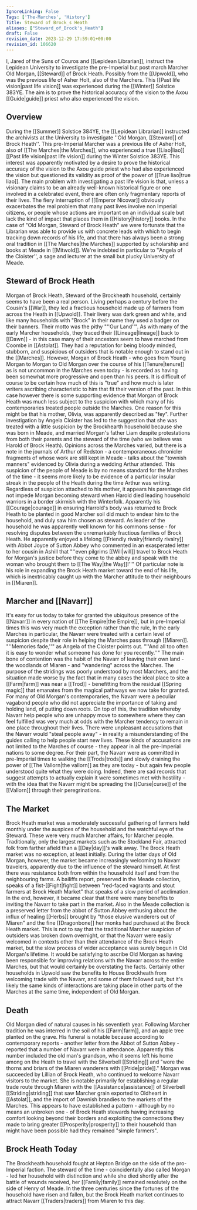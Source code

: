 ```yaml
---
IgnoreLinking: False
Tags: ['The-Marches', 'History']
Title: Steward of Brock_s Heath
aliases: ["Steward_of_Brock's_Heath"]
draft: False
revision_date: 2023-12-29 17:59:01+00:00
revision_id: 106620
---
```


I, Jared of the Suns of Couros and [[Lepidean Librarian]], instruct the Lepidean University to investigate the pre-Imperial but post march Marcher Old Morgan, [[Steward]] of Brock Heath. Possibly from the [[Upwold]], who was the previous life of Asher Holt, also of the Marchers. This [[Past life vision|past life vision]] was experienced during the [[Winter]] Solstice 383YE. The aim is to prove the historical accuracy of the vision to the Axou [[Guide|guide]] priest who also experienced the vision.
## Overview
During the [[Summer]] Solstice 384YE, the [[Lepidean Librarian]] instructed the archivists at the University to investigate ''Old Morgan, [[Steward]] of Brock Heath''. This pre-Imperial Marcher was a previous life of Asher Holt, also of [[The Marches|the Marches]], who experienced a true [[Liao|liao]] [[Past life vision|past life vision]] during the Winter Solstice 383YE. This interest was apparently motivated by a desire to prove the historical accuracy of the vision to the Axou guide priest who had also experienced the vision but questioned its validity as proof of the power of [[True liao|true liao]].
The main problem with investigating a past life vision is that, unless a visionary claims to be an already well-known historical figure or one involved in a celebrated event, there are often only fragmentary reports of their lives. The fiery interruption of [[Emperor Nicovar]] obviously exacerbates the real problem that many past lives involve non Imperial citizens, or people whose actions are important on an individual scale but lack the kind of impact that places them in [[History|history]] books.
In the case of "Old Morgan, Steward of Brock Heath" we were fortunate that the Librarian was able to provide us with concrete leads with which to begin tracking down records of his life, and that there has always been a strong oral tradition in [[The Marches|the Marches]] supported by scholarship and books at Meade in [[Mitwold]]. We're indebted in particular to ''Angela of the Cloister'', a sage and lecturer at the small but plucky University of Meade.
## Steward of Brock Heath
Morgan of Brock Heath, Steward of the Brockheath household, certainly seems to have been a real person. Living perhaps a century before the Cousin's [[War]], they led a fractious household made up of farmers from across the Heath in [[Upwold]]. Their livery was dark green and white, and like many households with "Brock" in their name they used a badger on their banners. Their motto was the pithy "''Our Land''". As with many of the early Marcher households, they traced their [[Lineage|lineage]] back to [[Dawn]] - in this case many of their ancestors seem to have marched from Coombe in [[Astolat]]. They had a reputation for being bloody minded, stubborn, and suspicious of outsiders that is notable enough to stand out in the [[Marches]].
However, Morgan of Brock Heath - who goes from Young Morgan to Morgan to Old Morgan over the course of his [[Tenure|tenure]] as is not uncommon in the Marches even today - is recorded as having been somewhat more progressive and open than his peers. It is difficult of course to be certain how much of this is "true" and how much is later writers ascribing characteristic to him that fit their version of the past. In this case however there is some supporting evidence that Morgan of Brock Heath was much less subject to the suspicion with which many of his contemporaries treated people outside the Marches.
One reason for this might be that his mother, Olivia, was apparently described as "fey". Further investigation by Angela Cloister has led to the suggestion that she was treated with a little suspicion by the Brockhearth household because she was born in Meade, and married Morgan's father Liam despite protestations from both their parents and the steward of the time (who we believe was Harold of Brock Heath). Opinions across the Marches varied, but there is a note in the journals of Arthur of Redston - a contemporaneous chronicler fragments of whose work are still kept in Meade - talks about the "townish manners" evidenced by Olivia during a wedding Arthur attended. This suspicion of the people of Meade is by no means standard for the Marches of the time - it seems more likely to be evidence of a particular insular streak in the people of the Heath during the time Arthur was writing.
Regardless of suspicion attached to his mother, it appears his parentage did not impede Morgan becoming steward when Harold died leading household warriors in a border skirmish with the Winterfolk. Apparently his [[Courage|courage]] in ensuring Harrold's body was returned to Brock Heath to be planted in good Marcher soil did much to endear him to the household, and duly saw him chosen as steward. As leader of the household he was apparently well known for his commons sense - for resolving disputes between the unremarkably fractious families of Brock Heath. He apparently enjoyed a lifelong [[Friendly rivalry|friendly rivalry]] with Abbot Joyce of Sutton Abbey who commented in an exasperated letter to her cousin in Ashill that "''even pilgrims [[Will|will]] travel to Brock Heath for Morgan's justice before they come to the abbey and  speak with the woman who brought them to [[The Way|the Way]]!''"
Of particular note is his role in expanding the Brock Heath market toward the end of his life, which is inextricably caught up with the Marcher attitude to their neighbours in [[Miaren]].
## Marcher and [[Navarr]]
It's easy for us today to take for granted the ubiquitous presence of the [[Navarr]] in every nation of [[The Empire|the Empire]], but in pre-Imperial times this was very much the exception rather than the rule, In the early Marches in particular, the Navarr were treated with a certain level of suspicion despite their role in helping the Marches pass through [[Miaren]]. "''Memories fade,''" as Angela of the Cloister points out. "''And all too often it is easy to wonder what someone has done for you recently.''" 
The main bone of contention was the habit of the Navarr of leaving their own land - the woodlands of Miaren - and "wandering" across the Marches. The purpose of the stridings was poorly understood by most Marchers, and the situation made worse by the fact that in many cases the ideal place to site a [[Farm|farm]] was near a [[Trod]] - benefitting from the residual [[Spring magic]] that emanates from the magical pathways we now take for granted. For many of Old Morgan's contemporaries, the Navarr were a peculiar vagabond people who did not appreciate the importance of taking and holding land, of putting down roots. 
On top of this, the tradition whereby Navarr help people who are unhappy move to somewhere where they can feel fulfilled was very much at odds with the Marcher tendency to remain in one place throughout their lives. There were unpleasant accusations that the Navarr would "steal people away" - in reality a misunderstanding of the guides calling to help people start new lives. These kinds of accusations are not limited to the Marches of course - they appear in all the pre-Imperial nations to some degree. For their part, the Navarr were as committed in pre-Imperial times to walking the [[Trods|trods]] and slowly draining the power of [[The Vallorn|the vallorn]] as they are today - but again few people understood quite what they were doing. Indeed, there are sad records that suggest attempts to actually explain it were sometimes met with hostility - with the idea that the Navarr might be spreading the [[Curse|curse]] of the [[Vallorn]] through their peregrinations.
## The Market
Brock Heath market was a moderately successful gathering of farmers held monthly under the auspices of the household and the watchful eye of the Steward. These were very much Marcher affairs, for Marcher people. Traditionally, only the largest markets such as the Stockland Fair, attracted folk from farther afield than a [[Day|day]]'s walk away. The Brock Heath market was no exception, at least initially. During the latter days of Old Morgan, however, the market became increasingly welcoming to Navarr travelers, apparently due to the influence of the steward himself.
At first there was resistance both from within the household itself and from the neighbouring farms. A bailiffs report, preserved in the Meade collection, speaks of a fist-[[Fight|fight]] between "red-faced vagrants and stout farmers at Brock Heath Market" that speaks of a slow period of acclimation. In the end, however, it became clear that there were many benefits to inviting the Navarr to take part in the market. Also in the Meade collection is a preserved letter from the abbot of Sutton Abbey enthusing about the influx of healing [[Herbs]] brought by "those elusive wanderers out of Miaren" and the fine [[Dragonbone]] her monks had purchased at the Brock Heath market.
This is not to say that the traditional Marcher suspicion of outsiders was broken down overnight, or that the Navarr were easily welcomed in contexts other than their attendance of the Brock Heath market, but the slow process of wider acceptance was surely begun in Old Morgan's lifetime. It would be satisfying to ascribe Old Morgan as having been responsible for improving relations with the Navarr across the entire Marches, but that would certainly be overstating the facts. Certainly other households in Upwold saw the benefits to House Brockheath from welcoming trade with the Navarr, and some of them followed suit, but it's likely the same kinds of interactions are taking place in other parts of the Marches at the same time, independent of Old Morgan. 
## Death
Old Morgan died of natural causes in his seventieth year. Following Marcher tradition he was interred in the soil of his [[Farm|farm]], and an apple tree planted on the grave. His funeral is notable because according to contemporary reports - another letter from the Abbot of Sutton Abbey - reported that a number of Navarr were in attendance. Apparently this number included the old man's grandson, who it seems left his home among on the Heath to travel with the Silverbell [[Striding]] and "wore the thorns and briars of the Miaren wanderers with [[Pride|pride]]."
Morgan was succeeded by Lillian of Brock Heath, who continued to welcome Navarr visitors to the market.  She is notable primarily for establishing a regular trade route through Miaren with the [[Assistance|assistance]] of Silverbell [[Striding|striding]] that saw Marcher grain exported to Oldheart in [[Astolat]], and the import of Dawnish brandies to the markets of the Marches. This appears to have established a pattern - although by no means an unbroken one - of Brock Heath stewards having increasing comfort looking beyond their borders and exploiting the connections they made to bring greater [[Prosperity|prosperity]] to their household than might have been possible had they remained "simple farmers".
## Brock Heath Today
The Brockheath household fought at Hepton Bridge on the side of the pro-Imperial faction. The steward of the time - coincidentally also called Morgan - led her household with distinction and while she died shortly after the battle of wounds received, her [[Family|family]] remained resolutely on the side of Henry of Meade. In the three centuries since the fortunes of the household have risen and fallen, but the Brock Heath market continues to attract Navarr [[Traders|traders]] from Miaren to this day.